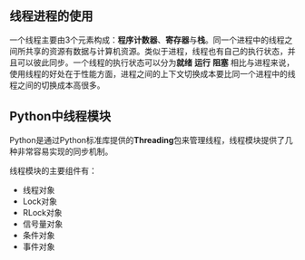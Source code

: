 ## 线程进程的使用

一个线程主要由3个元素构成：**程序计数器**、**寄存器**与**栈**。同一个进程中的线程之间所共享的资源有数据与计算机资源。类似于进程，线程也有自己的执行状态，并且可以彼此同步。一个线程的执行状态可以分为**就绪** **运行** **阻塞** 相比与进程来说，使用线程的好处在于性能方面，进程之间的上下文切换成本要比同一个进程中的线程之间的切换成本高很多。

## Python中线程模块

Python是通过Python标准库提供的**Threading**包来管理线程，线程模块提供了几种非常容易实现的同步机制。

线程模块的主要组件有：

* 线程对象
* Lock对象
* RLock对象
* 信号量对象
* 条件对象
* 事件对象

